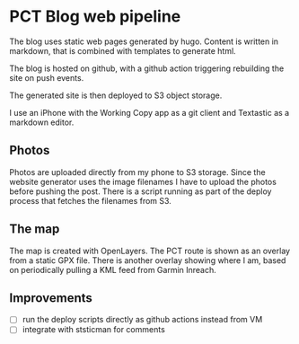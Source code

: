 # PCT Blog web pipeline

The blog uses static web pages generated by hugo. Content is written in markdown, that is combined with templates to generate html. 

The blog is hosted on github, with a github action triggering rebuilding the site on push events. 

The generated site is then deployed to S3 object storage.

I use an iPhone with the Working Copy app as a git client and Textastic as a markdown editor. 

## Photos

Photos are uploaded directly from my phone to S3 storage. Since the website generator uses the image filenames I have to upload the photos before pushing the post. There is a script running as part of the deploy process that fetches the filenames from S3. 

## The map

The map is created with OpenLayers. The PCT route is shown as an overlay from a static GPX file. There is another overlay showing where I am, based on periodically pulling a KML feed from Garmin Inreach.

## Improvements 

- [	] run the deploy scripts directly as github actions instead from VM
- [	] integrate with ststicman for comments
